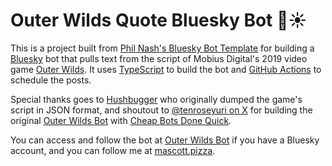 # Outer Wilds Quote Bluesky Bot 🚀☀️

This is a project built from [Phil Nash's Bluesky Bot Template](https://github.com/philnash/bsky-bot) for building a [Bluesky](https://bsky.app/) bot that pulls text from the script of Mobius Digital's 2019 video game [Outer Wilds](https://www.mobiusdigitalgames.com/outer-wilds.html). It uses [TypeScript](https://www.typescriptlang.org/) to build the bot and [GitHub Actions](https://docs.github.com/en/actions) to schedule the posts.

Special thanks goes to [Hushbugger](https://github.com/HushBugger) who originally dumped the game's script in JSON format, and shoutout to [@tenroseyuri on X](https://twitter.com/tenroseyuri) for building the original [Outer Wilds Bot](https://twitter.com/outerwildsbot) with [Cheap Bots Done Quick](https://cheapbotsdonequick.com/).

You can access and follow the bot at [Outer Wilds Bot](https://bsky.app/profile/outerwildsbot.bsky.social) if you have a Bluesky account, and you can follow me at [mascott.pizza](https://bsky.app/profile/mascott.pizza).